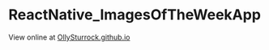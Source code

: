 # ReactNative_ImagesOfTheWeekApp
View online at [OllySturrock.github.io](http://OllySturrock.github.io)
